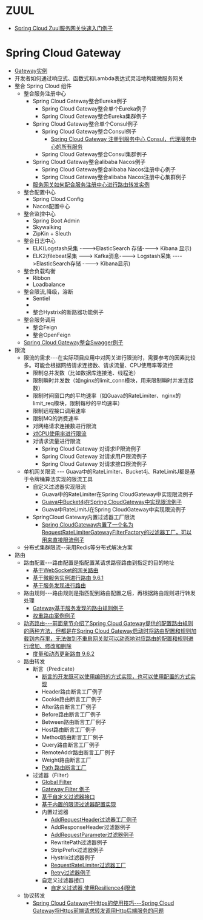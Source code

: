 # ZUUL
  * [Spring Cloud Zuul服务网关快速入门例子](https://mrbird.cc/Spring-Cloud-Zuul-Router.html)

# Spring Cloud Gateway
* [Gateway实例](https://weread.qq.com/web/reader/1c632610725a69631c6c26fkd8232f00235d82c8d161fb2)
* 开发者如何通过响应式、函数式和Lambda表达式灵活地构建微服务网关
* 整合 Spring Cloud 组件
  * 整合服务注册中心
    * Spring Cloud Gateway整合Eureka例子
      * Spring Cloud Gateway整合单个Eureka例子
      * Spring Cloud Gateway整合Eureka集群例子
    * Spring Cloud Gateway整合单个Consul例子
      * Spring Cloud Gateway整合Consul例子
        * [Spring Cloud Gateway 注册到服务中心 Consul，代理服务中心的所有服务](https://juejin.cn/post/6844903945341501447)
      * Spring Cloud Gateway整合Consul集群例子
    * Spring Cloud Gateway整合alibaba Nacos例子  
      * Spring Cloud Gateway整合alibaba Nacos注册中心例子
      * Spring Cloud Gateway整合alibaba Nacos注册中心集群例子
    * [服务网关如何配合服务注册中心进行路由转发实例](https://weread.qq.com/web/reader/1223205071ccfab912296c2ke0032e0028be00da03b6659)
  * 整合配置中心
    * Spring Cloud Config
    * Nacos配置中心 
  * 整合监控中心
    * Spring Boot Admin
    * Skywalking
    * ZipKin +  Sleuth 
  * 整合日志中心
    * ELK(Logstash采集 ---->ElasticSearch 存储----> Kibana 显示)
    * ELK2(filebeat采集 ---> Kafka消息----> Logstash采集 ---->ElasticSearch存储  ----> Kibana显示) 
  * 整合负载均衡
    * Ribbon 
    * Loadbalance
  * 整合限流,降级，溶断
    * Sentiel
    *  
    * 整合Hystrix的断路器功能例子
  * 整合服务调用
    * 整合Feign
    * 整合OpenFeign 
  * [Spring Cloud Gateway整合Swagger例子](https://weread.qq.com/web/reader/71d32370716443e271df020k7f632b502707f6ffaa6bf2e)
* 限流
  * 限流的需求---在实际项目应用中对网关进行限流时，需要参考的因素比较多。可能会根据网络请求连接数、请求流量、CPU使用率等流控
    * 限制总并发数（比如数据库连接池、线程池）
    * 限制瞬时并发数（如nginx的limit_conn模块，用来限制瞬时并发连接数）
    * 限制时间窗口内的平均速率（如Guava的RateLimiter、nginx的limit_req模块，限制每秒的平均速率）
    * 限制远程接口调用速率
    * 限制MQ的消费速率
    * 对网络请求连接数进行限流
    * [对CPU使用率进行限流](https://weread.qq.com/web/reader/71d32370716443e271df020k7f632b502707f6ffaa6bf2e)
    * 对请求流量进行限流 
      * Spring Cloud Gateway 对请求IP限流例子
      * Spring Cloud Gateway 对请求用户限流例子
      * Spring Cloud Gateway 对请求接口限流例子
  * 单机网关限流 --- Guava中的RateLimiter、Bucket4j、RateLimitJ都是基于令牌桶算法实现的限流工具
    * 自定义过滤器实现限流
      * Guava中的RateLimiter在Spring CloudGateway中实现限流例子
      * [Guava中Bucket4j在Spring CloudGateway中实现限流例子](https://weread.qq.com/web/reader/71d32370716443e271df020k7f632b502707f6ffaa6bf2e)
      * Guava中RateLimitJ在Spring CloudGateway中实现限流例子
    * SprlngCloud Gateway内置过滤器工厂限流
      * [Spring CloudGateway内置了一个名为RequestRateLimiterGatewayFilterFactory的过滤器工厂，可以用来直接限流例子  ](https://weread.qq.com/web/reader/71d32370716443e271df020k7f632b502707f6ffaa6bf2e)
  * 分布式集群限流--采用Redis等分布式解决方案
* 路由
  * 路由配置---路由配置是指配置某请求路径路由到指定的目的地址
    * [基于WebSocket的网关路由](https://weread.qq.com/web/reader/c9932ea07163ff6ac993e0dkf7132c6022cf7177163c01c) 
    * [基于微服务实例进行路由 9.6.1](https://weread.qq.com/web/reader/2fe329c071e041322feb53dkc7432af0210c74d97b01b1c)
    * [基于服务发现进行路由](https://weread.qq.com/web/reader/2fe329c071e041322feb53dkc7432af0210c74d97b01b1c)
  * 路由规则---路由规则是指匹配到路由配置之后，再根据路由规则进行转发处理 
    * [Gateway基于服务发现的路由规则例子](https://weread.qq.com/web/reader/71d32370716443e271df020k5f9323e026e5f93f9835418)
    * [权重路由案例例子](https://weread.qq.com/web/reader/71d32370716443e271df020k7f632b502707f6ffaa6bf2e)
  * [动态路由---前面章节介绍了Spring Cloud Gateway提供的配置路由规则的两种方法，但都是在Spring Cloud Gateway启动时将路由配置和规则加载到内存里，无法做到不重启网关就可以动态地对应路由的配置和规则进行增加、修改和删除](https://weread.qq.com/web/reader/71d32370716443e271df020k7f632b502707f6ffaa6bf2e)
    * [度量和动态更新路由 9.6.2](https://weread.qq.com/web/reader/2fe329c071e041322feb53dkc7432af0210c74d97b01b1c) 
  * 路由转发
    * 断言（Predicate）
      * [断言的开发既可以使用编码的方式实现，也可以使用配置的方式实现](https://weread.qq.com/web/reader/2fe329c071e041322feb53dkc7432af0210c74d97b01b1c)
      * Header路由断言工厂例子
      * Cookie路由断言工厂例子
      * After路由断言工厂例子
      * Before路由断言工厂例子
      * Between路由断言工厂例子
      * Host路由断言工厂例子 
      * Method路由断言工厂例子
      * Query路由断言工厂例子
      * RemoteAddr路由断言工厂例子
      * Weight路由断言工厂
      * [Path 路由断言工厂](https://weread.qq.com/web/reader/1223205071ccfab912296c2k76d325c028076dc611d6d8c)
    * 过滤器（Filter）
      * [Global Filter](https://weread.qq.com/web/reader/71d32370716443e271df020k6983268026f698d51a198ff)
      * [Gateway Filter 例子](https://weread.qq.com/web/reader/71d32370716443e271df020k6983268026f698d51a198ff)
      * [基于自定义过滤器接口](https://weread.qq.com/web/reader/c9932ea07163ff6ac993e0dkd9d320f022ed9d4f495e456)
      * [基于内置的限流过滤器配置实现](https://weread.qq.com/web/reader/c9932ea07163ff6ac993e0dkd9d320f022ed9d4f495e456)
      * 内置过滤器
        * [AddRequestHeader过滤器工厂例子](https://weread.qq.com/web/reader/2fe329c071e041322feb53dkc7432af0210c74d97b01b1c)
        * AddResponseHeader过滤器例子
        * [AddRequestParameter过滤器例子](https://weread.qq.com/web/reader/2fe329c071e041322feb53dkc7432af0210c74d97b01b1c)
        * RewritePath过滤器例子
        * StripPrefix过滤器例子
        * Hystrix过滤器例子
        * [RequestRateLimiter过滤器工厂](https://weread.qq.com/web/reader/2fe329c071e041322feb53dkc7432af0210c74d97b01b1c)
        * [Retry过滤器例子](https://weread.qq.com/web/reader/2fe329c071e041322feb53dkc7432af0210c74d97b01b1c)
      * 自定义过滤器接口
        * [自定义过滤器,使用Resilience4j限流 ](https://weread.qq.com/web/reader/2fe329c071e041322feb53dkc7432af0210c74d97b01b1c)
  * 协议转发
    * [Spring Cloud Gateway中Https的使用技巧---Spring Cloud Gateway将Https前端请求转发调用Http后端服务的问题](https://weread.qq.com/web/reader/71d32370716443e271df020k7f632b502707f6ffaa6bf2e)  
